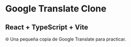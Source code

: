 # Google Translate Clone

## React + TypeScript + Vite

🌐 Una pequeña copia de Google Translate para practicar.